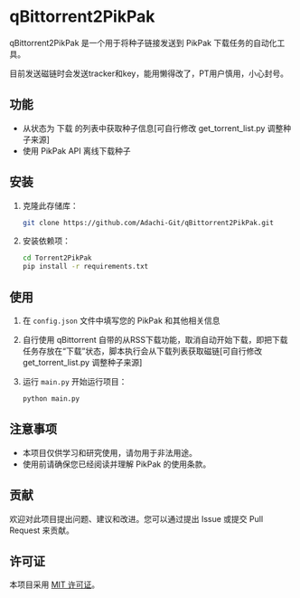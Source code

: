 # qBittorrent2PikPak

qBittorrent2PikPak 是一个用于将种子链接发送到 PikPak 下载任务的自动化工具。

目前发送磁链时会发送tracker和key，能用懒得改了，PT用户慎用，小心封号。

## 功能

- 从状态为 下载 的列表中获取种子信息[可自行修改 get_torrent_list.py 调整种子来源]
- 使用 PikPak API 离线下载种子

## 安装

1. 克隆此存储库：

    ```bash
    git clone https://github.com/Adachi-Git/qBittorrent2PikPak.git
    ```

2. 安装依赖项：

    ```bash
    cd Torrent2PikPak
    pip install -r requirements.txt
    ```

## 使用

1. 在 `config.json` 文件中填写您的 PikPak 和其他相关信息
2. 自行使用 qBittorrent 自带的从RSS下载功能，取消自动开始下载，即把下载任务存放在“下载”状态，脚本执行会从下载列表获取磁链[可自行修改 get_torrent_list.py 调整种子来源]

3. 运行 `main.py` 开始运行项目：

    ```bash
    python main.py
    ```
   

## 注意事项

- 本项目仅供学习和研究使用，请勿用于非法用途。
- 使用前请确保您已经阅读并理解 PikPak 的使用条款。

## 贡献

欢迎对此项目提出问题、建议和改进。您可以通过提出 Issue 或提交 Pull Request 来贡献。

## 许可证

本项目采用 [MIT 许可证](LICENSE)。
